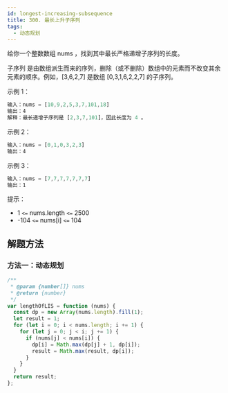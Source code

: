 ```yaml
---
id: longest-increasing-subsequence
title: 300. 最长上升子序列
tags:
  - 动态规划
---
```


给你一个整数数组 nums ，找到其中最长严格递增子序列的长度。

子序列 是由数组派生而来的序列，删除（或不删除）数组中的元素而不改变其余元素的顺序。例如，[3,6,2,7] 是数组 [0,3,1,6,2,2,7] 的子序列。

示例 1：

```js
输入：nums = [10,9,2,5,3,7,101,18]
输出：4
解释：最长递增子序列是 [2,3,7,101]，因此长度为 4 。
```

示例 2：

```js
输入：nums = [0,1,0,3,2,3]
输出：4
```

示例 3：

```js
输入：nums = [7,7,7,7,7,7,7]
输出：1
```

提示：

- 1 `<=` nums.length `<=` 2500
- -104 `<=` nums[i] `<=` 104

## 解题方法

### 方法一：动态规划

```js
/**
 * @param {number[]} nums
 * @return {number}
 */
var lengthOfLIS = function (nums) {
  const dp = new Array(nums.length).fill(1);
  let result = 1;
  for (let i = 0; i < nums.length; i += 1) {
    for (let j = 0; j < i; j += 1) {
      if (nums[j] < nums[i]) {
        dp[i] = Math.max(dp[j] + 1, dp[i]);
        result = Math.max(result, dp[i]);
      }
    }
  }
  return result;
};
```
